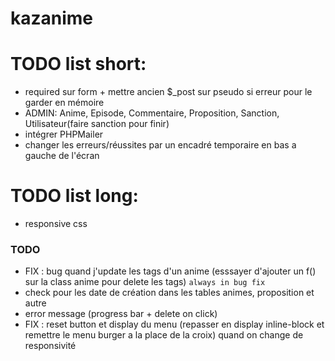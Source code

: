 # kazanime


# TODO list short:
- required sur form + mettre ancien $_post sur pseudo si erreur pour le garder en mémoire
- ADMIN: Anime, Episode, Commentaire, Proposition, Sanction, Utilisateur(faire sanction pour finir)
- intégrer PHPMailer
- changer les erreurs/réussites par un encadré temporaire en bas a gauche de l'écran



# TODO list long:
- responsive css






### TODO 
- FIX : bug quand j'update les tags d'un anime (esssayer d'ajouter un f() sur la class anime pour delete les tags) `always in bug fix`
- check pour les date de création dans les tables animes, proposition et autre
- error message (progress bar + delete on click)
- FIX : reset button et display du menu (repasser en display inline-block et remettre le menu burger a la place de la croix) quand on change de responsivité